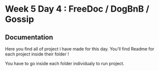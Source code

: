 # Week 5 Day 4 : FreeDoc / DogBnB / Gossip

## Documentation

Here you find all of project i have made for this day. You'll find Readme for each project inside their folder !

You have to go inside each folder individualy to run project.
